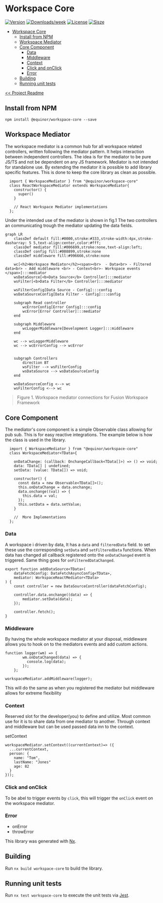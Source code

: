 # Workspace Core

[![Version](https://img.shields.io/npm/v/@equinor/workspace-core.svg)](https://npmjs.org/package/@equinor/workspace-core)
[![Downloads/week](https://img.shields.io/npm/dw/@equinor/workspace-core.svg)](https://npmjs.org/package/@equinor/workspace-core)
[![License](https://img.shields.io/npm/l/@equinor/workspace-core.svg)](https://github.com/equinor/fusion-workspace/blob/master/package.json)
[![Sisze](https://img.shields.io/bundlephobia/min/@equinor/workspace-core)](https://npmjs.org/package/@equinor/workspace-core)

- [Workspace Core](#workspace-core)
  - [Install from NPM](#install-from-npm)
  - [Workspace Mediator](#workspace-mediator)
  - [Core Component](#core-component)
    - [Data](#data)
    - [Middleware](#middleware)
    - [Context](#context)
    - [Click and onClick](#click-and-onclick)
    - [Error](#error)
  - [Building](#building)
  - [Running unit tests](#running-unit-tests)

[<< Project Readme](/README.md)

## Install from NPM

```sh-session
npm install @equinor/workspace-core --save
```

## Workspace Mediator

The workspace mediator is a common hub for all workspace related controllers, written following the mediator pattern. It helps interaction between independent controllers. The idea is for the mediator to be pure JS/TS and not be dependent on any JS framework. Mediator is not intended for standalone use. By extending the mediator it is possible to add library specific features. This is done to keep the core library as clean as possible.

```TS
  import { WorkspaceMediator } from "@equinor/workspace-core"
  class ReactWorkspaceMediator extends WorkspaceMediator{
    constructor() {
      super()
    }

    // React Workspace Mediator implementations
  };
```

Under the intended use of the mediator is shown in fig.1 The two controllers an communicating trough the mediator updating the data fields.

```mermaid
graph LR
    classDef default fill:#0000,stroke:#333,stroke-width:4px,stroke-dasharray: 5 5,text-align:center,color:#fff;
    classDef mediator fill:#006699,stroke:none,text-align:left;
    classDef config fill:#008899,stroke:none
    classDef middleware fill:#996666,stroke:none

    wc[<h2>Workspace Mediator</h2><span><br>  - Data<br> - Filtered data<br> - Add middleware <br> - Context<br>- Workspace events </span>]:::mediator
    wsDataSource[<b>Data Source</b> Controller]:::mediator
    wsFilter[<b>Data Filter</b> Controller]:::mediator

    wsFilterConfig[Data Source - Config]:::config
    wsDataSourceConfig[Data Filter - Config]:::config

    subgraph Read controller
        wcErrorConfig[Error Config]:::config
        wcError[Error Controller]:::mediator
    end

    subgraph Middleware
        wcLoggerMiddleware[Development Logger]:::middleware
    end

    wc --> wcLoggerMiddleware
    wc --> wcErrorConfig --> wcError


    subgraph Controllers
        direction BT
        wsFilter --> wsFilterConfig
        wsDataSource --> wsDataSourceConfig
    end

    wsDataSourceConfig <--> wc
    wsFilterConfig <--> wc

```

> Figure 1. Workspace mediator connections for Fusion Workspace Framework

## Core Component

The mediator's core component is a simple Observable class allowing for pub sub. This is for easy reactive integrations. The example below is how the class is used in the library.

```TS
  import { WorkspaceMediator } from "@equinor/workspace-core"
  class WorkspaceMediator<TData>{

    onDataChange: (callback: OnchangeCallback<TData[]>) => () => void;
    data: TData[] | undefined;
    setData: (value: TData[]) => void;

    constructor() {
      const data = new Observable<TData[]>();
      this.onDataChange = data.onchange;
      data.onchange((val) => {
        this.data = val;
      });
      this.setData = data.setValue;
    }

    //  More Implementations
  };
```

### Data

A workspace i driven by data, It has a `data` and `filteredData` field. to set these use the corresponding `setData` and `setFilteredData` functions. When data has changed all callback registered onto the `onDataChanged` event is triggered. Same thing goes for `onFilteredDataChanged`.

```TS
export function addDataSource<TData>(
    dataFetchConfig: DataFetchAsyncConfig<TData>,
    mediator: WorkspaceReactMediator<TData>
) {
    const controller = new DataSourceController(dataFetchConfig);

    controller.data.onchange((data) => {
        mediator.setData(data);
    });
  
    controller.fetch();
}

```

### Middleware

 By having the whole workspace mediator at your disposal, middleware allows you to hook on to the mediators events and add custom actions.

```TS
function logger(wm) => {
        wm.onDataChanged(data) => {
          console.log(data);
        });
    };

workspaceMediator.addMiddleware(logger);
```

This will do the same as when you registered the mediator but middleware allows for extreme flexibility

### Context

Reserved slot for the developer(you) to define and utilize. Most common use for it is to share data from one mediator to another. Through context and middleware but can be used passed data inn to the context.

setContext

```TS
workspaceMediator.setContext((currentContext)=> ({
  ...currentContext,
  person: {
    name: "Tom",
    lastName: "Jones"
    age: 82
  }
}));

```

### Click and onClick

To be abel to trigger events by `click`, this will trigger the `onClick`
event on the workspace mediator.

### Error

- onError
- throwError
  
This library was generated with [Nx](https://nx.dev).

## Building

Run `nx build workspace-core` to build the library.

## Running unit tests

Run `nx test workspace-core` to execute the unit tests via [Jest](https://jestjs.io).
